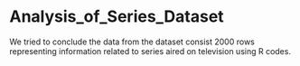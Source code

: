 # Analysis_of_Series_Dataset
We tried to conclude the data from the dataset consist 2000 rows representing information related to series aired on television using R codes.
